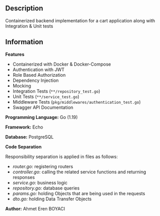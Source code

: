 ## Description
Containerized backend implementation for a cart application along with Integration & Unit tests

## Information

**Features**
- Containerized with Docker & Docker-Compose
- Authentication with JWT
- Role Based Authorization
- Dependency Injection
- Mocking
- Integration Tests (`**/repository_test.go`)
- Unit Tests (`**/service_test.go`)
- Middleware Tests (`pkg/middlewares/authentication_test.go`)
- Swagger API Documentation

**Programming Language:** Go (1.19)

**Framework:** Echo

**Database:** PostgreSQL

**Code Separation**

Responsibility separation is applied in files as follows:

- *router.go:* registering routers
- *controller.go*: calling the related service functions and returning responses
- *service.go:* business logic
- *repository.go:* database queries
- *params.go:* holding Objects that are being used in the requests
- *dto.go:* holding Data Transfer Objects

**Author:** Ahmet Eren BOYACI
